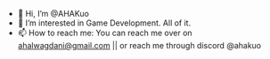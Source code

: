 - 👋 Hi, I’m @AHAKuo
- 👀 I’m interested in Game Development. All of it.
- 📫 How to reach me: You can reach me over on ahalwagdani@gmail.com || or reach me through discord @ahakuo

<!---
AHAKuo/AHAKuo is a ✨ special ✨ repository because its `README.md` (this file) appears on your GitHub profile.
You can click the Preview link to take a look at your changes.
--->
